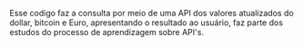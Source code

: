 Esse codigo faz a consulta por meio de uma API dos valores atualizados do dollar, bitcoin e Euro, apresentando o resultado ao usuário, faz parte dos estudos do processo de aprendizagem sobre API's.
